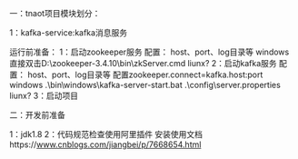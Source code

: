 一：tnaot项目模块划分：

1：kafka-service:kafka消息服务

运行前准备：
    1：启动zookeeper服务
        配置：
            host、port、log目录等
        windows直接双击D:\zookeeper-3.4.10\bin\zkServer.cmd
        liunx?
    2：启动kafka服务
        配置：
           host、port、log目录等
           配置zookeeper.connect=kafka.host:port
        windows .\bin\windows\kafka-server-start.bat .\config\server.properties
        liunx?
    3：启动项目

二：开发前准备

1：jdk1.8
2：代码规范检查使用阿里插件
   安装使用文档https://www.cnblogs.com/jiangbei/p/7668654.html


